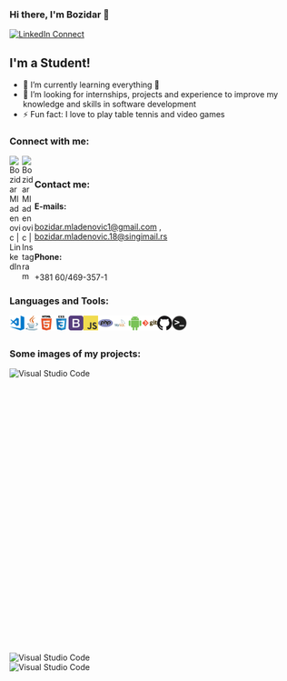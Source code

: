 ### Hi there, I'm Bozidar 👋

[![LinkedIn Connect](https://img.shields.io/badge/LinkedIn-0077B5?style=for-the-badge&logo=linkedin&logoColor=white)][linkedin]

## I'm a Student!

- 🌱 I’m currently learning everything 🤣
- 👯 I’m looking for internships, projects and experience to improve my knowledge and skills in software development
- ⚡ Fun fact: I love to play table tennis and video games


### Connect with me:

[<img align="left" alt="Bozidar Mladenovic | LinkedIn" width="22px" src="https://cdn.jsdelivr.net/npm/simple-icons@v3/icons/linkedin.svg" />][linkedin]
[<img align="left" alt="Bozidar Mladenovic | Instagram" width="22px" src="https://cdn.jsdelivr.net/npm/simple-icons@v3/icons/instagram.svg" />][instagram]

<br />

### Contact me:

#### E-mails:
bozidar.mladenovic1@gmail.com , 
bozidar.mladenovic.18@singimail.rs

#### Phone:
+381 60/469-357-1

### Languages and Tools:

<img align="left" alt="Visual Studio Code" width="26px" src="https://raw.githubusercontent.com/github/explore/80688e429a7d4ef2fca1e82350fe8e3517d3494d/topics/visual-studio-code/visual-studio-code.png" />
<img align="left" alt="JAVA" width="26px" src="https://raw.githubusercontent.com/github/explore/80688e429a7d4ef2fca1e82350fe8e3517d3494d/topics/java/java.png" />
<img align="left" alt="HTML5" width="26px" src="https://raw.githubusercontent.com/github/explore/80688e429a7d4ef2fca1e82350fe8e3517d3494d/topics/html/html.png" />
<img align="left" alt="CSS3" width="26px" src="https://raw.githubusercontent.com/github/explore/80688e429a7d4ef2fca1e82350fe8e3517d3494d/topics/css/css.png" />
<img align="left" alt="Bootstrap" width="26px" src="https://raw.githubusercontent.com/github/explore/80688e429a7d4ef2fca1e82350fe8e3517d3494d/topics/bootstrap/bootstrap.png" />
<img align="left" alt="JavaScript" width="26px" src="https://raw.githubusercontent.com/github/explore/80688e429a7d4ef2fca1e82350fe8e3517d3494d/topics/javascript/javascript.png" />
<img align="left" alt="PHP" width="26px" src="https://raw.githubusercontent.com/github/explore/80688e429a7d4ef2fca1e82350fe8e3517d3494d/topics/php/php.png" />
<img align="left" alt="MySQL" width="26px" src="https://raw.githubusercontent.com/github/explore/80688e429a7d4ef2fca1e82350fe8e3517d3494d/topics/mysql/mysql.png" />
<img align="left" alt="Android" width="26px" src="https://raw.githubusercontent.com/github/explore/80688e429a7d4ef2fca1e82350fe8e3517d3494d/topics/android/android.png" />
<img align="left" alt="Git" width="26px" src="https://raw.githubusercontent.com/github/explore/80688e429a7d4ef2fca1e82350fe8e3517d3494d/topics/git/git.png" />
<img align="left" alt="GitHub" width="26px" src="https://raw.githubusercontent.com/github/explore/78df643247d429f6cc873026c0622819ad797942/topics/github/github.png" />
<img align="left" alt="Terminal" width="26px" src="https://raw.githubusercontent.com/github/explore/80688e429a7d4ef2fca1e82350fe8e3517d3494d/topics/terminal/terminal.png" />

<br />
<br />

### Some images of my projects:

[<img align="left" alt="Visual Studio Code" width="300px" height="500px" margin-top="10px" src="projectsImages/newsapp-gif.gif" />][newsapp]
[<img align="left" alt="Visual Studio Code" width="500px" margin-top="10px" src="projectsImages/bishop-gif.gif" />][bishop]
[<img align="left" alt="Visual Studio Code" width="500px" margin-top="10px" src="projectsImages/cpbay-gif.gif" />][cpbay]

<br />
<br />



[instagram]: https://www.instagram.com/bozidar.mladenovic1/
[linkedin]: https://www.linkedin.com/in/bozidar-mladenovic-862b77199/
[cpbay]: https://github.com/BozidarM/CPbay
[bishop]: https://github.com/BozidarM/BIShop3
[newsapp]: https://github.com/BozidarM/News-Android-App





